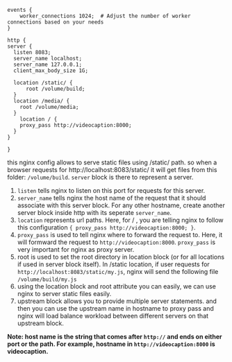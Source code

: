 ```
events {
    worker_connections 1024;  # Adjust the number of worker connections based on your needs
}

http {
server {
  listen 8083;
  server_name localhost;
  server_name 127.0.0.1;
  client_max_body_size 1G;

  location /static/ {
      root /volume/build;
  }
  location /media/ {
    root /volume/media;
  }
    location / {
    proxy_pass http://videocaption:8000;
  }
}

}
```

this nginx config allows to serve static files using /static/ path. so when a browser requests for http://localhost:8083/static/ it will get files from this folder: `/volume/build`. `server` block is there to represent a server.

1. `listen` tells nginx to listen on this port for requests for this server.
2. `server_name` tells nginx the host name of the request that it should associate with this server block. For any other hostname, create another server block inside http with its seperate `server_name`.
3. `location` represents url paths. Here, for / , you are telling nginx to follow this configuration `{ proxy_pass http://videocaption:8000; }`.
4. `proxy_pass` is used to tell nginx where to forward the request to. Here, it will formward the request to `http://videocaption:8000`.  `proxy_pass` is very important for nginx as proxy server.
5. root is used to set the root directory in location block (or for all locations if used in server block itself). In /static location, if user requests for `http://localhost:8083/static/my.js`, nginx will send the following file `/volume/build/my.js`
6. using the location block and root attribute you can easily, we can use nginx to server static files easily.
7. upstream block allows you to provide multiple server statements. and then you can use the upstream name in hostname to proxy pass and nginx will load balance workload between different servers on that upstream block.



**Note: host name is the string that comes after `http://` and ends on either port or the path. For example, hostname in `http://videocaption:8000` is videocaption.**
